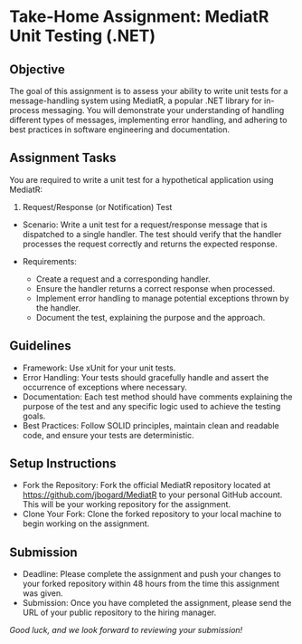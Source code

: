 # Take-Home Assignment: MediatR Unit Testing (.NET)

## Objective

The goal of this assignment is to assess your ability to write unit tests for a message-handling system using MediatR, a popular .NET library for in-process messaging. You will demonstrate your understanding of handling different types of messages, implementing error handling, and adhering to best practices in software engineering and documentation.

## Assignment Tasks

You are required to write a unit test for a hypothetical application using MediatR:

1. Request/Response (or Notification) Test

- Scenario: Write a unit test for a request/response message that is dispatched to a single handler. The test should verify that the handler processes the request correctly and returns the expected response.

- Requirements:
  - Create a request and a corresponding handler.
  - Ensure the handler returns a correct response when processed.
  - Implement error handling to manage potential exceptions thrown by the handler.
  - Document the test, explaining the purpose and the approach.

## Guidelines

- Framework: Use xUnit for your unit tests.
- Error Handling: Your tests should gracefully handle and assert the occurrence of exceptions where necessary.
- Documentation: Each test method should have comments explaining the purpose of the test and any specific logic used to achieve the testing goals.
- Best Practices: Follow SOLID principles, maintain clean and readable code, and ensure your tests are deterministic.

## Setup Instructions

- Fork the Repository: Fork the official MediatR repository located at https://github.com/jbogard/MediatR to your personal GitHub account. This will be your working repository for the assignment.
- Clone Your Fork: Clone the forked repository to your local machine to begin working on the assignment.

## Submission

- Deadline: Please complete the assignment and push your changes to your forked repository within 48 hours from the time this assignment was given.
- Submission: Once you have completed the assignment, please send the URL of your public repository to the hiring manager.

_Good luck, and we look forward to reviewing your submission!_
